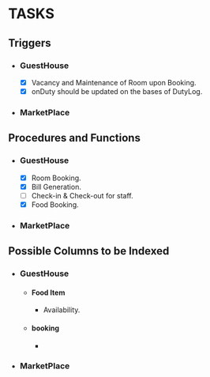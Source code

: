 # TASKS

## Triggers

- ### GuestHouse
  - [x] Vacancy and Maintenance of Room upon Booking.
  - [x] onDuty should be updated on the bases of DutyLog.
- ### MarketPlace

## Procedures and Functions

- ### GuestHouse
  - [x] Room Booking.
  - [x] Bill Generation.
  - [ ] Check-in & Check-out for staff.
  - [x] Food Booking.
- ### MarketPlace

## Possible Columns to be Indexed

- ### GuestHouse
  - #### Food Item
    - Availability.
  - #### booking
    -
- ### MarketPlace
